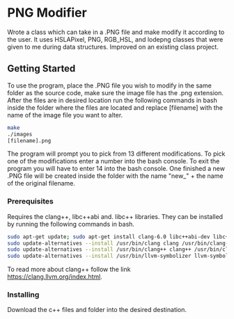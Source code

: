 # PNG Modifier

Wrote a class which can take in a .PNG file and make modify it according to the user. It uses HSLAPixel, PNG, RGB_HSL, and lodepng classes that were given to me during data structures. Improved on an existing class project.

## Getting Started

To use the program, place the .PNG file you wish to modify in the same folder as the source code, make sure the image file has the .png extension. After the files are in desired location run the following commands in bash inside the folder where the files are located and replace [filename] with the name of the image file you want to alter.
```bash
make
./images
[filename].png
```
The program will prompt you to pick from 13 different modifications. To pick one of the modifications enter a number into the bash console. To exit the program you will have to enter 14 into the bash console. One finished a new .PNG file will be created inside the folder with the name "new_" + the name of the original filename.

### Prerequisites

Requires the clang++, libc++abi and. libc++ libraries. They can be installed by running the following commands in bash.
```bash
sudo apt-get update; sudo apt-get install clang-6.0 libc++abi-dev libc++-dev git gdb make
sudo update-alternatives --install /usr/bin/clang clang /usr/bin/clang-6.0 100
sudo update-alternatives --install /usr/bin/clang++ clang++ /usr/bin/clang++-6.0 100
sudo update-alternatives --install /usr/bin/llvm-symbolizer llvm-symbolizer /usr/bin/llvm-symbolizer-6.0 100
```
To read more about clang++ follow the link https://clang.llvm.org/index.html.


### Installing

Download the c++ files and folder into the desired destination.

